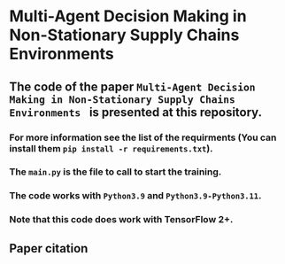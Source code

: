 # Multi-Agent Decision Making in Non-Stationary Supply Chains Environments 

## The code of the paper `Multi-Agent Decision Making in Non-Stationary Supply Chains Environments ` is presented at this repository.

###  For more information see the list of the requirments (You can install them `pip install -r requirements.txt`). 
###  The `main.py` is the file to call to start the training. 
### The code works with `Python3.9` and `Python3.9-Python3.11`. 
### Note that this code does work with TensorFlow 2+. 
## Paper citation
